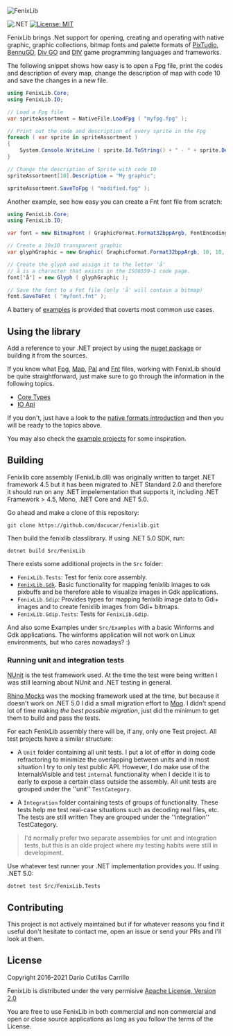 ![FenixLib](Media/fenixlib.png "FenixLib Logo")

![.NET](https://github.com/dariocc/fenixlib/actions/workflows/dotnet.yml/badge.svg)
[![License: MIT](https://img.shields.io/badge/License-MIT-yellow.svg)](https://opensource.org/licenses/MIT)

FenixLib brings .Net support for opening, creating and operating with
native graphic, graphic collections, bitmap fonts and palette formats of
[PixTudio](https://pixtudio.org), [BennuGD](https://bennugd.org), 
[Div GO](http://www.amakasoft.com/herramientas/div-go.html) and 
[DIV](http://div-arena.co.uk/) game programming languages and frameworks.

The following snippet shows how easy is to open a Fpg file, print the codes
and description of every map, change the description of map with code 10 and
save the changes in a new file.

```csharp
using FenixLib.Core;
using FenixLib.IO;

// Load a Fpg file
var spriteAssortment = NativeFile.LoadFpg ( "myfpg.fpg" );

// Print out the code and description of every sprite in the Fpg
foreach ( var sprite in spriteAssortment )
{
	System.Console.WriteLine ( sprite.Id.ToString() + " - " + sprite.Description );
}

// Change the description of Sprite with code 10
spriteAssortment[10].Description = "My graphic";

spriteAssortment.SaveToFpg ( "modified.fpg" );
```

Another example, see how easy you can create a Fnt font file from scratch:

```csharp
using FenixLib.Core;
using FenixLib.IO;

var font = new BitmapFont ( GraphicFormat.Format32bppArgb, FontEncoding.ISO85591 );

// Create a 10x10 transparent graphic
var glyphGraphic = new Graphic( GraphicFormat.Format32bppArgb, 10, 10, new byte[10 * 10 * 4] );

// Create the glyph and assign it to the letter 'å'
// å is a character that exists in the ISO8559-1 code page.
font['å'] = new Glyph ( glyphGraphic );

// Save the font to a Fnt file (only 'å' will contain a bitmap)
font.SaveToFnt ( "myfont.fnt" );
```

A battery of [examples](https://github.com/dacucar/fenixlib/wiki/Examples) is provided that coverts most common use cases.

## Using the library

Add a reference to your .NET project by using the [nuget package](https://www.nuget.org/packages/FenixLib/)
or building it from the sources.

If you know what [Fpg](https://github.com/dacucar/fenixlib/wiki/Native-Format#Fpg),
[Map](https://github.com/dacucar/fenixlib/wiki/Native-Format#Map), 
[Pal](https://github.com/dacucar/fenixlib/wiki/Native-Format#Pal) and
[Fnt](https://github.com/dacucar/fenixlib/wiki/Native-Format#Pal) files, working with FenixLib should 
be quite straightforward, just make sure to go through the information in the following topics. 

* [Core Types](https://github.com/dacucar/fenixlib/wiki/Core-Types)
* [IO Api](https://github.com/dacucar/fenixlib/wiki/IO-Api)

If you don't, just have a look to the [native formats introduction](https://github.com/dacucar/fenixlib/wiki/Native-Formats) 
and then you will be ready to the topics above.

You may also check the [example projects](https://github.com/dacucar/fenixlib/wiki/Examples) for some inspiration.

## Building

Fenixlib core assembly (FenixLib.dll) was originally written to target .NET framework 4.5 but it has 
been migrated to .NET Standard 2.0 and therefore it should run on any .NET impelementation that
supports it, including .NET Framework > 4.5, Mono, .NET Core and .NET 5.0.

Go ahead and make a clone of this repository:

    git clone https://github.com/dacucar/fenixlib.git

Then build the fenixlib classlibrary. If using .NET 5.0 SDK, run:

    dotnet build Src/FenixLib

There exists some additional projects in the `Src` folder:

* `FenixLib.Tests`: Test for fenix core assembly.
* [`FenixLib.Gdk`](https://github.com/dacucar/fenixlib/wiki/FenixLibCairoAssembly). Basic functionality
  for mapping fenixlib images to `Gdk` pixbuffs and be therefore able to visualize images in
  Gdk applications.
* `FenixLib.Gdip`: Provides types for mapping fenixlib image data to Gdi+ images and to create
  fenixlib images from Gdi+ bitmaps.
* `FenixLib.Gdip.Tests`: Tests for `FenixLib.Gdip`.

And also some Examples under `Src/Examples` with a basic Winforms and Gdk applications. The winforms application
will not work on Linux environments, but who cares nowadays? :)

### Running unit and integration tests

[NUnit](http://www.nunit.org/) is the test framework used. At the time the test were being written I was still
learning about NUnit and .NET testing in general.

[Rhino Mocks](https://www.hibernatingrhinos.com/oss/rhino-mocks) was the mocking framework used at the time,
but because it doesn't work on .NET 5.0 I did a small migration effort to [Moq](https://github.com/Moq/moq).
I didn't spend lot of time making _the best possible migration_, just did the minimum to get them to 
build and pass the tests.

For each FenixLib assembly there will be, if any, only one Test project. All test projects have a similar structure:

* A ``Unit`` folder containing all unit tests. I put a lot of effor in doing code refractoring to minimize the overlapping 
  between units and in most situation I try to only test public API. 
  However, I do make use of the InternalsVisible and test ``internal`` functionality when I decide it is to early to expose 
  a certain class outside the assembly. All unit tests are grouped under the ''unit'' `TestCategory`.

* A ``Integration`` folder containing tests of groups of functionality. These tests help me test real-case situations 
  such as decoding real files, etc. The tests are still written They are grouped under the ''integration'' TestCategory.

> I'd normally prefer two separate assemblies for unit and integration tests, but this is an olde project where
> my testing habits were still in development.

Use whatever test runner your .NET implementation provides you. If using .NET 5.0:

    dotnet test Src/FenixLib.Tests

## Contributing

This project is not actively maintained but if for whatever reasons you find it useful don't hesitate
to contact me, open an issue or send your PRs and I'll look at them.

## License

Copyright 2016-2021 Darío Cutillas Carrillo

FenixLib is distributed under the very permisive 
 [Apache License, Version 2.0](http://www.apache.org/licenses/LICENSE-2.0)

You are free to use FenixLib in both commercial and non commercial and 
open or close source applications as long as you follow the terms of the 
License.

